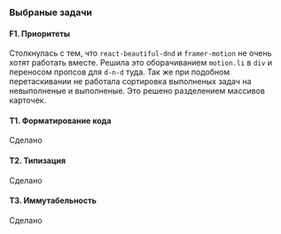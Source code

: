 ### Выбраные задачи

#### F1. Приоритеты

Столкнулась с тем, что `react-beautiful-dnd` и `framer-motion` не очень хотят работать вместе. Решила это оборачиванием `motion.li` в `div` и переносом пропсов для `d-n-d` туда. Так же при подобном перетаскивании не работала сортировка выполненых задач на невыполненые и выполненые. Это решено разделением массивов карточек.

#### T1. Форматирование кода

Сделано

#### T2. Типизация

Сделано

#### T3. Иммутабельность

Сделано
